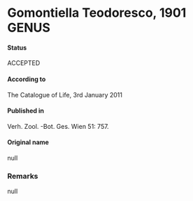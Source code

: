Gomontiella Teodoresco, 1901 GENUS
=======

#### Status
ACCEPTED

#### According to
The Catalogue of Life, 3rd January 2011

#### Published in
Verh. Zool. -Bot. Ges. Wien 51: 757.

#### Original name
null

### Remarks
null